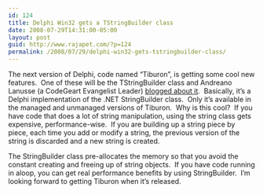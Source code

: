 ```yaml
---
id: 124
title: Delphi Win32 gets a TStringBuilder class
date: 2008-07-29T14:31:00-05:00
layout: post
guid: http://www.rajapet.com/?p=124
permalink: /2008/07/29/delphi-win32-gets-tstringbuilder-class/
---
```

The next version of Delphi, code named “Tiburon”, is getting some cool new features.  One of these will be the TStringBuilder class and Andreano Lanusse (a CodeGeart Evangelist Leader) <a href="http://blogs.codegear.com/andreanolanusse/2008/07/24/tiburon-building-strings-with-tstringbuilder/" target="_blank">blogged about it</a>.  Basically, it’s a Delphi implementation of the .NET StringBuilder class.  Only it’s available in the managed and unmanaged versions of Tiburon.  Why is this cool?  If you have code that does a lot of string manipulation, using the string class gets expensive, performance-wise.  If you are building up a string piece by piece, each time you add or modify a string, the previous version of the string is discarded and a new string is created.</p> </p> </p> </p> 

The StringBuilder class pre-allocates the memory so that you avoid the constant creating and freeing up of string objects.  If you have code running in aloop, you can get real performance benefits by using StringBuilder.  I’m looking forward to getting Tiburon when it’s released.